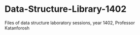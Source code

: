 # Data-Structure-Library-1402
Files of data structure laboratory sessions, year 1402, Professor Katanforosh
